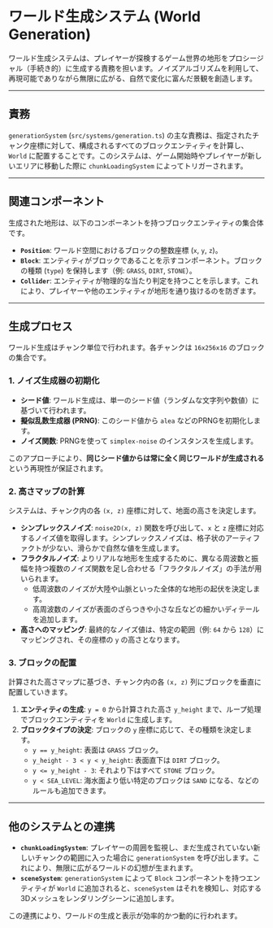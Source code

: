 # ワールド生成システム (World Generation)

ワールド生成システムは、プレイヤーが探検するゲーム世界の地形をプロシージャル（手続き的）に生成する責務を担います。ノイズアルゴリズムを利用して、再現可能でありながら無限に広がる、自然で変化に富んだ景観を創造します。

---

## 責務

`generationSystem` (`src/systems/generation.ts`) の主な責務は、指定されたチャンク座標に対して、構成されるすべてのブロックエンティティを計算し、`World` に配置することです。このシステムは、ゲーム開始時やプレイヤーが新しいエリアに移動した際に `chunkLoadingSystem` によってトリガーされます。

---

## 関連コンポーネント

生成された地形は、以下のコンポーネントを持つブロックエンティティの集合体です。

-   **`Position`**: ワールド空間におけるブロックの整数座標 (`x`, `y`, `z`)。
-   **`Block`**: エンティティがブロックであることを示すコンポーネント。ブロックの種類 (`type`) を保持します（例: `GRASS`, `DIRT`, `STONE`）。
-   **`Collider`**: エンティティが物理的な当たり判定を持つことを示します。これにより、プレイヤーや他のエンティティが地形を通り抜けるのを防ぎます。

---

## 生成プロセス

ワールド生成はチャンク単位で行われます。各チャンクは `16x256x16` のブロックの集合です。

### 1. ノイズ生成器の初期化

-   **シード値**: ワールド生成は、単一のシード値（ランダムな文字列や数値）に基づいて行われます。
-   **擬似乱数生成器 (PRNG)**: このシード値から `alea` などのPRNGを初期化します。
-   **ノイズ関数**: PRNGを使って `simplex-noise` のインスタンスを生成します。

このアプローチにより、**同じシード値からは常に全く同じワールドが生成される**という再現性が保証されます。

### 2. 高さマップの計算

システムは、チャンク内の各 `(x, z)` 座標に対して、地面の高さを決定します。

-   **シンプレックスノイズ**: `noise2D(x, z)` 関数を呼び出して、`x` と `z` 座標に対応するノイズ値を取得します。シンプレックスノイズは、格子状のアーティファクトが少ない、滑らかで自然な値を生成します。
-   **フラクタルノイズ**: よりリアルな地形を生成するために、異なる周波数と振幅を持つ複数のノイズ関数を足し合わせる「フラクタルノイズ」の手法が用いられます。
    -   低周波数のノイズが大陸や山脈といった全体的な地形の起伏を決定します。
    -   高周波数のノイズが表面のざらつきや小さな丘などの細かいディテールを追加します。
-   **高さへのマッピング**: 最終的なノイズ値は、特定の範囲（例: `64` から `128`）にマッピングされ、その座標の `y` の高さとなります。

### 3. ブロックの配置

計算された高さマップに基づき、チャンク内の各 `(x, z)` 列にブロックを垂直に配置していきます。

1.  **エンティティの生成**: `y = 0` から計算された高さ `y_height` まで、ループ処理でブロックエンティティを `World` に生成します。
2.  **ブロックタイプの決定**: ブロックの `y` 座標に応じて、その種類を決定します。
    -   `y == y_height`: 表面は `GRASS` ブロック。
    -   `y_height - 3 < y < y_height`: 表面直下は `DIRT` ブロック。
    -   `y <= y_height - 3`: それより下はすべて `STONE` ブロック。
    -   `y < SEA_LEVEL`: 海水面より低い特定のブロックは `SAND` になる、などのルールも追加できます。

---

## 他のシステムとの連携

-   **`chunkLoadingSystem`**: プレイヤーの周囲を監視し、まだ生成されていない新しいチャンクの範囲に入った場合に `generationSystem` を呼び出します。これにより、無限に広がるワールドの幻想が生まれます。
-   **`sceneSystem`**: `generationSystem` によって `Block` コンポーネントを持つエンティティが `World` に追加されると、`sceneSystem` はそれを検知し、対応する3Dメッシュをレンダリングシーンに追加します。

この連携により、ワールドの生成と表示が効率的かつ動的に行われます。